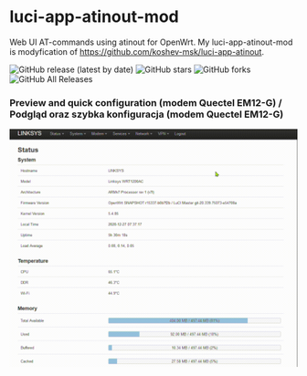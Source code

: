 # luci-app-atinout-mod

Web UI AT-commands using atinout for OpenWrt.
My luci-app-atinout-mod is modyfication of https://github.com/koshev-msk/luci-app-atinout.

![GitHub release (latest by date)](https://img.shields.io/github/v/release/4IceG/luci-app-atinout-mod?style=flat-square)
![GitHub stars](https://img.shields.io/github/stars/4IceG/luci-app-atinout-mod?style=flat-square)
![GitHub forks](https://img.shields.io/github/forks/4IceG/luci-app-atinout-mod?style=flat-square)
![GitHub All Releases](https://img.shields.io/github/downloads/4IceG/luci-app-atinout-mod/total)

### Preview and quick configuration (modem Quectel EM12-G) / Podgląd oraz szybka konfiguracja (modem Quectel EM12-G)

![](https://raw.githubusercontent.com/4IceG/Personal_data/master/atcommands.gif)
